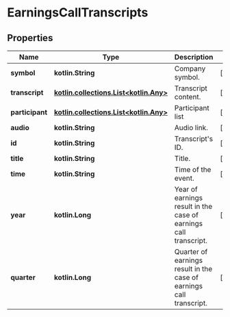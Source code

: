 
# EarningsCallTranscripts

## Properties
Name | Type | Description | Notes
------------ | ------------- | ------------- | -------------
**symbol** | **kotlin.String** | Company symbol. |  [optional]
**transcript** | [**kotlin.collections.List&lt;kotlin.Any&gt;**](kotlin.Any.md) | Transcript content. |  [optional]
**participant** | [**kotlin.collections.List&lt;kotlin.Any&gt;**](kotlin.Any.md) | Participant list |  [optional]
**audio** | **kotlin.String** | Audio link. |  [optional]
**id** | **kotlin.String** | Transcript&#39;s ID. |  [optional]
**title** | **kotlin.String** | Title. |  [optional]
**time** | **kotlin.String** | Time of the event. |  [optional]
**year** | **kotlin.Long** | Year of earnings result in the case of earnings call transcript. |  [optional]
**quarter** | **kotlin.Long** | Quarter of earnings result in the case of earnings call transcript. |  [optional]



